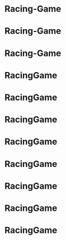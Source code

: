 # Racing-Game
# Racing-Game
# Racing-Game
# RacingGame
# RacingGame
# RacingGame
# RacingGame
# RacingGame
# RacingGame
# RacingGame
# RacingGame
